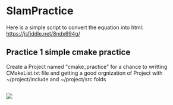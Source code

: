 # SlamPractice
Here is a simple script to convert the equation into html: https://jsfiddle.net/8ndx694g/

## Practice 1 simple cmake practice
Create a Project named "cmake_practice" for a chance to writting CMakeList.txt file and getting a good orgnization of Project with ~/project/include and ~/project/src folds

##
<img src="https://render.githubusercontent.com/render/math?math=%5Ccolor%7Bwhite%7D%7Be%5E%7Bx%7D%7D">
